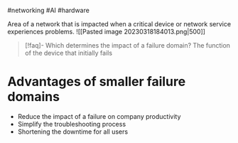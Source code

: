#networking #AI #hardware 

Area of a network that is impacted when a critical device or network service experiences problems. 
![[Pasted image 20230318184013.png|500]]

>[!faq]- Which determines the impact of a failure domain?
The function of the device that initially fails

# Advantages of smaller failure domains
- Reduce the impact of a failure on company productivity
- Simplify the troubleshooting process
- Shortening the downtime for all users
